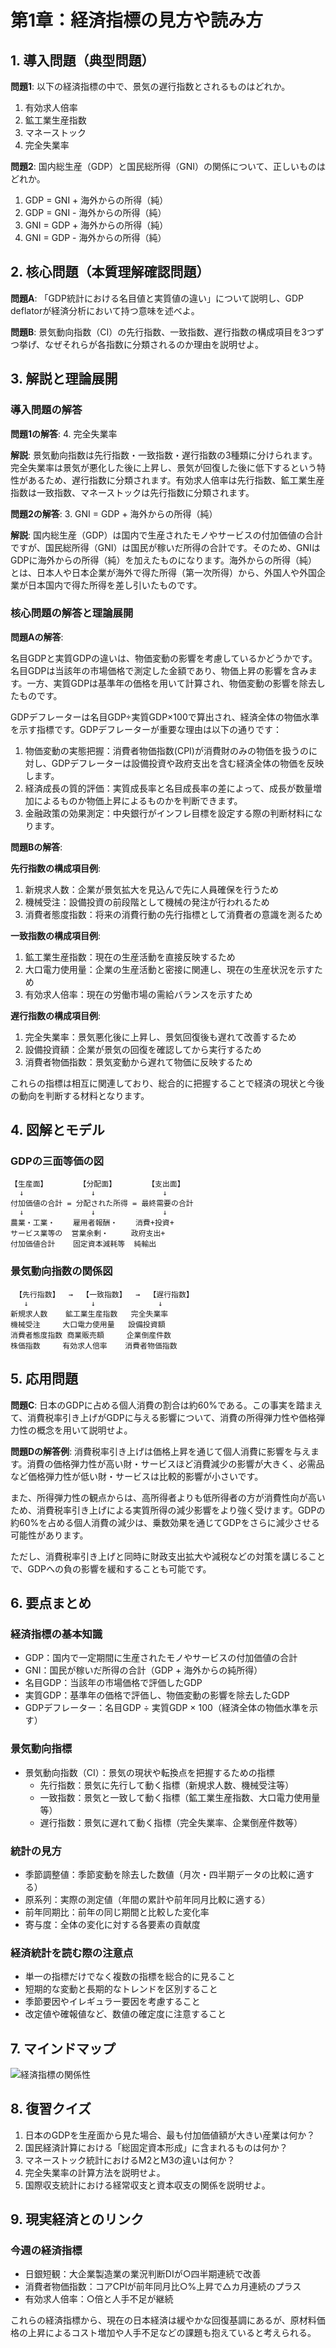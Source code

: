 # 第1章：経済指標の見方や読み方

## 1. 導入問題（典型問題）

**問題1**: 以下の経済指標の中で、景気の遅行指数とされるものはどれか。
1. 有効求人倍率
2. 鉱工業生産指数
3. マネーストック
4. 完全失業率

**問題2**: 国内総生産（GDP）と国民総所得（GNI）の関係について、正しいものはどれか。
1. GDP = GNI + 海外からの所得（純）
2. GDP = GNI - 海外からの所得（純）
3. GNI = GDP + 海外からの所得（純）
4. GNI = GDP - 海外からの所得（純）

## 2. 核心問題（本質理解確認問題）

**問題A**: 「GDP統計における名目値と実質値の違い」について説明し、GDP deflatorが経済分析において持つ意味を述べよ。

**問題B**: 景気動向指数（CI）の先行指数、一致指数、遅行指数の構成項目を3つずつ挙げ、なぜそれらが各指数に分類されるのか理由を説明せよ。

## 3. 解説と理論展開

### 導入問題の解答

**問題1の解答**: 4. 完全失業率

**解説**: 
景気動向指数は先行指数・一致指数・遅行指数の3種類に分けられます。完全失業率は景気が悪化した後に上昇し、景気が回復した後に低下するという特性があるため、遅行指数に分類されます。有効求人倍率は先行指数、鉱工業生産指数は一致指数、マネーストックは先行指数に分類されます。

**問題2の解答**: 3. GNI = GDP + 海外からの所得（純）

**解説**:
国内総生産（GDP）は国内で生産されたモノやサービスの付加価値の合計ですが、国民総所得（GNI）は国民が稼いだ所得の合計です。そのため、GNIはGDPに海外からの所得（純）を加えたものになります。海外からの所得（純）とは、日本人や日本企業が海外で得た所得（第一次所得）から、外国人や外国企業が日本国内で得た所得を差し引いたものです。

### 核心問題の解答と理論展開

**問題Aの解答**:

名目GDPと実質GDPの違いは、物価変動の影響を考慮しているかどうかです。名目GDPは当該年の市場価格で測定した金額であり、物価上昇の影響を含みます。一方、実質GDPは基準年の価格を用いて計算され、物価変動の影響を除去したものです。

GDPデフレーターは名目GDP÷実質GDP×100で算出され、経済全体の物価水準を示す指標です。GDPデフレーターが重要な理由は以下の通りです：
1. 物価変動の実態把握：消費者物価指数(CPI)が消費財のみの物価を扱うのに対し、GDPデフレーターは設備投資や政府支出を含む経済全体の物価を反映します。
2. 経済成長の質的評価：実質成長率と名目成長率の差によって、成長が数量増加によるものか物価上昇によるものかを判断できます。
3. 金融政策の効果測定：中央銀行がインフレ目標を設定する際の判断材料になります。

**問題Bの解答**:

**先行指数の構成項目例**:
1. 新規求人数：企業が景気拡大を見込んで先に人員確保を行うため
2. 機械受注：設備投資の前段階として機械の発注が行われるため
3. 消費者態度指数：将来の消費行動の先行指標として消費者の意識を測るため

**一致指数の構成項目例**:
1. 鉱工業生産指数：現在の生産活動を直接反映するため
2. 大口電力使用量：企業の生産活動と密接に関連し、現在の生産状況を示すため
3. 有効求人倍率：現在の労働市場の需給バランスを示すため

**遅行指数の構成項目例**:
1. 完全失業率：景気悪化後に上昇し、景気回復後も遅れて改善するため
2. 設備投資額：企業が景気の回復を確認してから実行するため
3. 消費者物価指数：景気変動から遅れて物価に反映するため

これらの指標は相互に関連しており、総合的に把握することで経済の現状と今後の動向を判断する材料となります。

## 4. 図解とモデル

### GDPの三面等価の図

```
【生産面】       【分配面】       【支出面】
  ↓               ↓               ↓
付加価値の合計 = 分配された所得 = 最終需要の合計
  ↓               ↓               ↓
農業・工業・    雇用者報酬・    消費+投資+
サービス業等の  営業余剰・     政府支出+
付加価値合計    固定資本減耗等  純輸出
```

### 景気動向指数の関係図

```
 【先行指数】  →  【一致指数】  →  【遅行指数】
   ↓              ↓              ↓
新規求人数    鉱工業生産指数   完全失業率
機械受注     大口電力使用量   設備投資額
消費者態度指数 商業販売額     企業倒産件数
株価指数     有効求人倍率    消費者物価指数
```

## 5. 応用問題

**問題C**: 日本のGDPに占める個人消費の割合は約60%である。この事実を踏まえて、消費税率引き上げがGDPに与える影響について、消費の所得弾力性や価格弾力性の概念を用いて説明せよ。

**問題Dの解答例**:
消費税率引き上げは価格上昇を通じて個人消費に影響を与えます。消費の価格弾力性が高い財・サービスほど消費減少の影響が大きく、必需品など価格弾力性が低い財・サービスは比較的影響が小さいです。

また、所得弾力性の観点からは、高所得者よりも低所得者の方が消費性向が高いため、消費税率引き上げによる実質所得の減少影響をより強く受けます。GDPの約60%を占める個人消費の減少は、乗数効果を通じてGDPをさらに減少させる可能性があります。

ただし、消費税率引き上げと同時に財政支出拡大や減税などの対策を講じることで、GDPへの負の影響を緩和することも可能です。

## 6. 要点まとめ

### 経済指標の基本知識
- GDP：国内で一定期間に生産されたモノやサービスの付加価値の合計
- GNI：国民が稼いだ所得の合計（GDP + 海外からの純所得）
- 名目GDP：当該年の市場価格で評価したGDP
- 実質GDP：基準年の価格で評価し、物価変動の影響を除去したGDP
- GDPデフレーター：名目GDP ÷ 実質GDP × 100（経済全体の物価水準を示す）

### 景気動向指標
- 景気動向指数（CI）：景気の現状や転換点を把握するための指標
  - 先行指数：景気に先行して動く指標（新規求人数、機械受注等）
  - 一致指数：景気と一致して動く指標（鉱工業生産指数、大口電力使用量等）
  - 遅行指数：景気に遅れて動く指標（完全失業率、企業倒産件数等）

### 統計の見方
- 季節調整値：季節変動を除去した数値（月次・四半期データの比較に適する）
- 原系列：実際の測定値（年間の累計や前年同月比較に適する）
- 前年同期比：前年の同じ期間と比較した変化率
- 寄与度：全体の変化に対する各要素の貢献度

### 経済統計を読む際の注意点
- 単一の指標だけでなく複数の指標を総合的に見ること
- 短期的な変動と長期的なトレンドを区別すること
- 季節要因やイレギュラー要因を考慮すること
- 改定値や確報値など、数値の確定度に注意すること

## 7. マインドマップ
![経済指標の関係性](./images/economic_indicators_mindmap.png)

## 8. 復習クイズ
1. 日本のGDPを生産面から見た場合、最も付加価値額が大きい産業は何か？
2. 国民経済計算における「総固定資本形成」に含まれるものは何か？
3. マネーストック統計におけるM2とM3の違いは何か？
4. 完全失業率の計算方法を説明せよ。
5. 国際収支統計における経常収支と資本収支の関係を説明せよ。

## 9. 現実経済とのリンク
### 今週の経済指標
- 日銀短観：大企業製造業の業況判断DIが○四半期連続で改善
- 消費者物価指数：コアCPIが前年同月比○%上昇で△カ月連続のプラス
- 有効求人倍率：○倍と人手不足が継続

これらの経済指標から、現在の日本経済は緩やかな回復基調にあるが、原材料価格の上昇によるコスト増加や人手不足などの課題も抱えていると考えられる。 